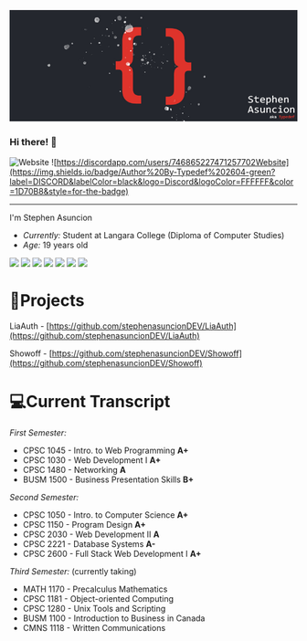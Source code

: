 ![Stephen Asuncion](banner.jpg)

### Hi there! 👋

![Website](https://shields-io-visitor-counter.herokuapp.com/badge?page=stephenasuncionDEV.stephenasuncionDEV&label=VISITORS&labelColor=000000&logo=GitHub&logoColor=FFFFFF&color=1D70B8&style=for-the-badge) ![https://discordapp.com/users/746865227471257702Website](https://img.shields.io/badge/Author%20By-Typedef%202604-green?label=DISCORD&labelColor=black&logo=Discord&logoColor=FFFFFF&color=1D70B8&style=for-the-badge)

---

I'm Stephen Asuncion

- _Currently:_ Student at Langara College (Diploma of Computer Studies)
- _Age:_ 19 years old

<img src="https://cdn.jsdelivr.net/npm/programming-languages-logos/src/java/java.png" height="40">
<img src="https://cdn.jsdelivr.net/npm/programming-languages-logos/src/cpp/cpp.png" height="40">
<img src="https://cdn.jsdelivr.net/npm/programming-languages-logos/src/csharp/csharp.png" height="40">
<img src="https://cdn.jsdelivr.net/npm/programming-languages-logos/src/html/html.png" height="40">
<img src="https://cdn.jsdelivr.net/npm/programming-languages-logos/src/css/css.png" height="40">
<img src="https://cdn.jsdelivr.net/npm/programming-languages-logos/src/javascript/javascript.png" height="40">
<img src="https://cdn.jsdelivr.net/npm/programming-languages-logos/src/python/python.png" height="40">

# 📁Projects

LiaAuth - [https://github.com/stephenasuncionDEV/LiaAuth](https://github.com/stephenasuncionDEV/LiaAuth)

Showoff - [https://github.com/stephenasuncionDEV/Showoff](https://github.com/stephenasuncionDEV/Showoff)

# 💻Current Transcript

_First Semester:_

- CPSC 1045 - Intro. to Web Programming **A+**
- CPSC 1030 - Web Development I **A+**
- CPSC 1480 - Networking **A**
- BUSM 1500 - Business Presentation Skills **B+**

_Second Semester:_

- CPSC 1050 - Intro. to Computer Science **A+**
- CPSC 1150 - Program Design **A+**
- CPSC 2030 - Web Development II **A**
- CPSC 2221 - Database Systems **A-**
- CPSC 2600 - Full Stack Web Development I **A+**

_Third Semester:_ (currently taking)

- MATH 1170 - Precalculus Mathematics
- CPSC 1181 - Object-oriented Computing
- CPSC 1280 - Unix Tools and Scripting
- BUSM 1100 - Introduction to Business in Canada
- CMNS 1118 - Written Communications
